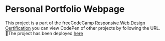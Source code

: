 # Personal Portfolio Webpage
This project is a part of the freeCodeCamp [Responsive Web Design Certification](https://www.freecodecamp.org/certification/fernfofy/responsive-web-design) 
you can view CodePen of other projects by following the URL. 
🌷The project has been deployed [here](https://fern-personal-port.netlify.app/)
